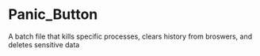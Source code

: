 # Panic_Button
A batch file that kills specific processes, clears history from broswers, and deletes sensitive data
